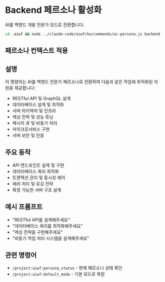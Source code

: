 # Backend 페르소나 활성화

AI를 백엔드 개발 전문가 모드로 전환합니다.

```bash
cd .aiwf && node ../claude-code/aiwf/ko/commands/ai-persona.js backend
```

## 페르소나 컨텍스트 적용

## 설명
이 명령어는 AI를 백엔드 전문가 페르소나로 전환하여 다음과 같은 작업에 최적화된 지원을 제공합니다:

- RESTful API 및 GraphQL 설계
- 데이터베이스 설계 및 최적화
- 서버 아키텍처 및 인프라
- 캐싱 전략 및 성능 튜닝
- 메시지 큐 및 비동기 처리
- 마이크로서비스 구현
- 서버 보안 및 인증

## 주요 동작
- API 엔드포인트 설계 및 구현
- 데이터베이스 쿼리 최적화
- 트랜잭션 관리 및 동시성 제어
- 에러 처리 및 로깅 전략
- 확장 가능한 서버 구조 설계

## 예시 프롬프트
- "RESTful API를 설계해주세요"
- "데이터베이스 쿼리를 최적화해주세요"
- "캐싱 전략을 구현해주세요"
- "비동기 작업 처리 시스템을 설계해주세요"

## 관련 명령어
- `/project:aiwf:persona_status` - 현재 페르소나 상태 확인
- `/project:aiwf:default_mode` - 기본 모드로 복원